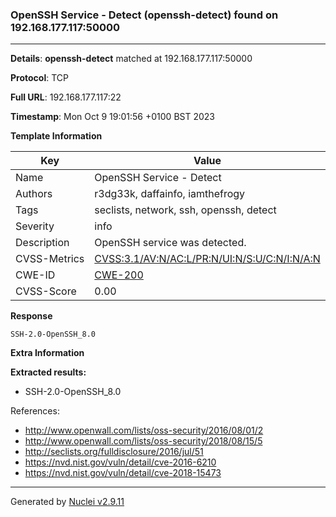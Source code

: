 ### OpenSSH Service - Detect (openssh-detect) found on 192.168.177.117:50000

----
**Details**: **openssh-detect** matched at 192.168.177.117:50000

**Protocol**: TCP

**Full URL**: 192.168.177.117:22

**Timestamp**: Mon Oct 9 19:01:56 +0100 BST 2023

**Template Information**

| Key | Value |
| --- | --- |
| Name | OpenSSH Service - Detect |
| Authors | r3dg33k, daffainfo, iamthefrogy |
| Tags | seclists, network, ssh, openssh, detect |
| Severity | info |
| Description | OpenSSH service was detected.<br> |
| CVSS-Metrics | [CVSS:3.1/AV:N/AC:L/PR:N/UI:N/S:U/C:N/I:N/A:N](https://www.first.org/cvss/calculator/3.1#CVSS:3.1/AV:N/AC:L/PR:N/UI:N/S:U/C:N/I:N/A:N) |
| CWE-ID | [CWE-200](https://cwe.mitre.org/data/definitions/200.html) |
| CVSS-Score | 0.00 |

**Response**
```http
SSH-2.0-OpenSSH_8.0

```

**Extra Information**

**Extracted results:**

- SSH-2.0-OpenSSH_8.0


References: 
- http://www.openwall.com/lists/oss-security/2016/08/01/2
- http://www.openwall.com/lists/oss-security/2018/08/15/5
- http://seclists.org/fulldisclosure/2016/jul/51
- https://nvd.nist.gov/vuln/detail/cve-2016-6210
- https://nvd.nist.gov/vuln/detail/cve-2018-15473

----

Generated by [Nuclei v2.9.11](https://github.com/projectdiscovery/nuclei)